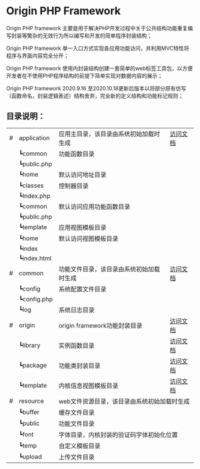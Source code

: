 # Origin PHP Framework
Origin PHP framework 主要是用于解决PHP开发过程中关于公共结构功能重复编写封装等繁杂的无效行为所以编写和开发的简单程序封装结构；

Origin PHP framework 单一入口方式实现各应用功能访问，并利用MVC特性将程序与界面内容完全分开；

Origin PHP framework 使用内封装结构创建一套简单的web标签工具包，以方便开发者在不使用PHP程序结构的前提下简单实现对数据内容的展示；

Origin PHP framework 2020.9.16 至2020.10.18更新后版本以将部分原有仿写（函数命名，封装逻辑表述）结构舍弃，完全新的定义结构和功能标记规则；   

## 目录说明：
<table>
    <tr>
        <td>#</td>
        <td colspan="6">application</td>
        <td>应用主目录，该目录由系统初始加载时生成</td>
        <td><a href="https://github.com/shenqiwei/origin_readme/tree/master/application">访问文档</a></td>
    </tr>
    <tr>
        <td colspan="2"></td>
        <td colspan="5">┗common</td>
        <td colspan="2">功能函数目录</td>
    </tr>
    <tr>
        <td colspan="3"></td>
        <td colspan="4">┗public.php</td>
        <td colspan="2"></td>
    </tr>
    <tr>
        <td colspan="2"></td>
        <td colspan="5">┗home</td>
        <td colspan="2">默认访问地址目录</td>
    </tr>
    <tr>
        <td colspan="3"></td>
        <td colspan="4">┗classes</td>
        <td colspan="2">控制器目录</td>
    </tr>
    <tr>
        <td colspan="4"></td>
        <td colspan="3">┗Index.php</td>
        <td colspan="2"></td>
    </tr>
    <tr>
        <td colspan="3"></td>
        <td colspan="4">┗common</td>
        <td colspan="2">默认访问应用功能函数目录</td>
    </tr>
    <tr>
        <td colspan="4"></td>
        <td colspan="3">┗public.php</td>
        <td colspan="2"></td>
    </tr>
    <tr>
        <td colspan="3"></td>
        <td colspan="4">┗template</td>
        <td colspan="2">应用视图模板目录</td>
    </tr>
    <tr>
        <td colspan="4"></td>
        <td colspan="3">┗home</td>
        <td colspan="2">默认访问视图模板目录</td>
    </tr>
    <tr>
        <td colspan="5"></td>
        <td colspan="2">┗index</td>
        <td colspan="2"></td>
    </tr>
    <tr>
        <td colspan="6"></td>
        <td>┗index.html</td>
        <td colspan="2"></td>
    </tr>
    <tr>
        <td>#</td>
        <td colspan="6">common</td>
        <td>功能文件目录，该目录由系统初始加载时生成</td>
        <td><a href="https://github.com/shenqiwei/origin_readme/tree/master/common/config">访问文档</a></td>
    </tr>
    <tr>
        <td colspan="2"></td>
        <td colspan="5">┗config</td>
        <td colspan="2">系统配置文件目录</td>
    </tr>
    <tr>
        <td colspan="3"></td>
        <td colspan="4">┗config.php</td>
        <td colspan="2"></td>
    </tr>
    <tr>
        <td colspan="2"></td>
        <td colspan="5">┗log</td>
        <td colspan="2">系统日志目录</td>
    </tr>
    <tr>
        <td>#</td>
        <td colspan="6">origin</td>
        <td>origin framework功能封装目录</td>
        <td><a href="https://github.com/shenqiwei/origin_readme/tree/master/origin">访问文档</a></td>
    </tr>
    <tr>
        <td colspan="2"></td>
        <td colspan="5">┗library</td>
        <td>实例函数目录</td>
        <td><a href="https://github.com/shenqiwei/origin_readme/tree/master/origin/library">访问文档</a></td>
    </tr>
    <tr>
        <td colspan="2"></td>
        <td colspan="5">┗package</td>
        <td>功能类封装目录</td>
        <td><a href="https://github.com/shenqiwei/origin_readme/tree/master/origin/package">访问文档</a></td>
    </tr>
    <tr>
        <td colspan="2"></td>
        <td colspan="5">┗template</td>
        <td>内核信息视图模板目录</td>
        <td><a href="https://github.com/shenqiwei/origin_readme/tree/master/origin/template">访问文档</a></td>
    </tr>
    <tr>
        <td>#</td>
        <td colspan="6">resource</td>
        <td colspan="2">web文件资源目录，该目录由系统初始加载时生成</td>
    </tr>
    <tr>
        <td colspan="2"></td>
        <td colspan="5">┗buffer</td>
        <td colspan="2">缓存文件目录</td>
    </tr>
    <tr>
        <td colspan="2"></td>
        <td colspan="5">┗public</td>
        <td colspan="2">功能文件目录</td>
    </tr>
    <tr>
        <td colspan="3"></td>
        <td colspan="4">┗font</td>
        <td colspan="2">字体目录，内核封装的验证码字体初始化位置</td>
    </tr>
    <tr>
        <td colspan="3"></td>
        <td colspan="4">┗temp</td>
        <td colspan="2">自定义模板目录</td>
    </tr>
    <tr>
        <td colspan="2"></td>
        <td colspan="5">┗upload</td>
        <td colspan="2">上传文件目录</td>
    </tr>
</table> 
